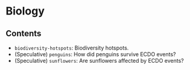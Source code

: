 # Biology

## Contents

- `biodiversity-hotspots`: Biodiversity hotspots.
- (Speculative) `penguins`: How did penguins survive ECDO events?
- (Speculative) `sunflowers`: Are sunflowers affected by ECDO events?

